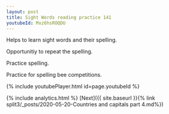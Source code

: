 ```yaml
---
layout: post
title: Sight Words reading practice 141
youtubeId: Mxz6hsROQDU
---
```

 
 
Helps to learn sight words and their spelling.

Opportunitiy to repeat the spelling. 

Practice spelling. 
 
Practice for spelling bee competitions. 
 
{% include youtubePlayer.html id=page.youtubeId %}
 
 
{% include analytics.html %} 
[Next]({{ site.baseurl }}{% link  split3/_posts/2020-05-20-Countries and capitals part 4.md%})
 
